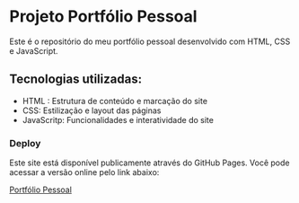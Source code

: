 <h1> Projeto Portfólio Pessoal</h1>
<p>Este é o repositório do meu portfólio pessoal desenvolvido com HTML, CSS e JavaScript.</p>

<h2>Tecnologias utilizadas: </h2>
<ul>
  <li>HTML : Estrutura de conteúdo e marcação do site</li>
  <li>CSS: Estilização e layout das páginas</li>
  <li>JavaScritp: Funcionalidades e interatividade do site</li>
</ul>

<h3>Deploy</h3>
<p>Este site está disponível publicamente através do GitHub Pages. Você pode acessar a versão online pelo link abaixo:</p>

<a href= "https://alexaniatoma.github.io/fundamentos-front-end-generation/">Portfólio Pessoal </a>
